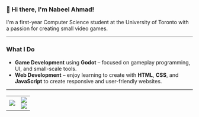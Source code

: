 ### 👋 Hi there, I'm Nabeel Ahmad!

I'm a first-year Computer Science student at the University of Toronto with a passion for creating small video games.

---

### What I Do

- **Game Development** using **Godot** – focused on gameplay programming, UI, and small-scale tools.
- **Web Development** – enjoy learning to create with **HTML**, **CSS**, and **JavaScript** to create responsive and user-friendly websites.

---

<div align="center">

<table>
  <tr>
    <td>
      <img src="https://github-readme-stats.vercel.app/api?username=YouthHalo&theme=vue-dark&show_icons=true&hide_border=true&count_private=true&hide_rank=true&include_all_commits=true" />
    </td>
    <td>
      <img src="https://github-readme-stats.vercel.app/api/top-langs/?username=YouthHalo&theme=vue-dark&show_icons=true&hide_border=true&layout=compact" />
      <br>
      <img src="https://komarev.com/ghpvc/?username=YouthHalo&style=flat-square" />
    </td>
  </tr>
</table>

</div>

